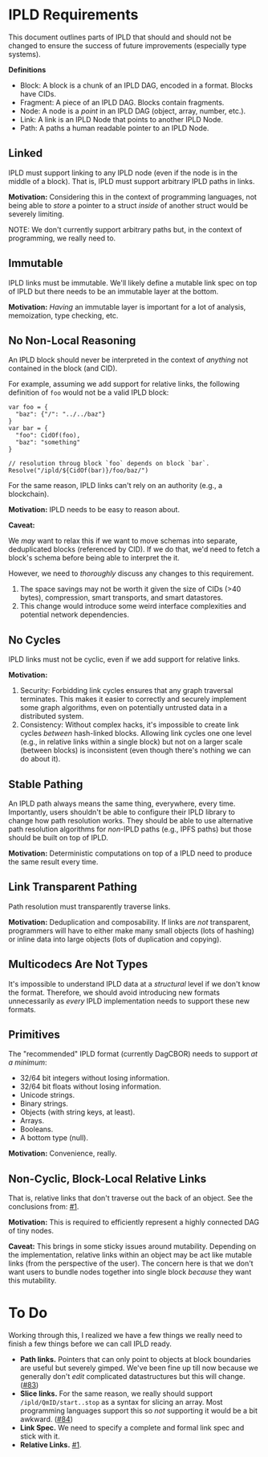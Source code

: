 # IPLD Requirements

This document outlines parts of IPLD that should and should not be changed to
ensure the success of future improvements (especially type systems).

**Definitions**

* Block: A block is a chunk of an IPLD DAG, encoded in a format. Blocks have CIDs.
* Fragment: A piece of an IPLD DAG. Blocks contain fragments.
* Node: A node is a *point* in an IPLD DAG (object, array, number, etc.).
* Link: A link is an IPLD Node that points to another IPLD Node.
* Path: A paths a human readable pointer to an IPLD Node.

## Linked

IPLD must support linking to any IPLD node (even if the node is in the middle of
a block). That is, IPLD must support arbitrary IPLD paths in links.

**Motivation:** Considering this in the context of programming languages, not
being able to *store* a pointer to a struct *inside* of another struct would be
severely limiting.

NOTE: We don't currently support arbitrary paths but, in the context of
programming, we really need to.

## Immutable

IPLD links must be immutable. We'll likely define a mutable link spec on top of
IPLD but there needs to be an immutable layer at the bottom.

**Motivation:** *Having* an immutable layer is important for a lot of analysis,
memoization, type checking, etc.

## No Non-Local Reasoning

An IPLD block should never be interpreted in the context of *anything* not
contained in the block (and CID).

For example, assuming we add support for relative links, the following
definition of `foo` would not be a valid IPLD block:

```
var foo = {
  "baz": {"/": "../../baz"}
}
var bar = {
  "foo": CidOf(foo),
  "baz": "something"
}

// resolution throug block `foo` depends on block `bar`.
Resolve("/ipld/${CidOf(bar)}/foo/baz/")
```

For the same reason, IPLD links can't rely on an authority (e.g., a blockchain).

**Motivation:** IPLD needs to be easy to reason about.

**Caveat:**

We *may* want to relax this if we want to move schemas into separate,
deduplicated blocks (referenced by CID). If we do that, we'd need to fetch a
block's schema before being able to interpret the it.

However, we need to *thoroughly* discuss any changes to this requirement.

1. The space savings may not be worth it given the size of CIDs (>40 bytes),
   compression, smart transports, and smart datastores.
2. This change would introduce some weird interface complexities and potential
   network dependencies.

## No Cycles

IPLD links must not be cyclic, even if we add support for relative links.

**Motivation:**

1. Security: Forbidding link cycles ensures that any graph traversal terminates.
   This makes it easier to correctly and securely implement some graph
   algorithms, even on potentially untrusted data in a distributed system.
2. Consistency: Without complex hacks, it's impossible to create link cycles
   *between* hash-linked blocks. Allowing link cycles one one level (e.g., in
   relative links within a single block) but not on a larger scale (between
   blocks) is inconsistent (even though there's nothing we can do about it).

## Stable Pathing

An IPLD path always means the same thing, everywhere, every time. Importantly,
users shouldn't be able to configure their IPLD library to change how path
resolution works. They should be able to use alternative path resolution
algorithms for *non*-IPLD paths (e.g., IPFS paths) but those should be built
on top of IPLD.

**Motivation:** Deterministic computations on top of a IPLD need to produce the
same result every time.

## Link Transparent Pathing

Path resolution must transparently traverse links.

**Motivation:** Deduplication and composability. If links are *not* transparent,
programmers will have to either make many small objects (lots of hashing) or
inline data into large objects (lots of duplication and copying).

## Multicodecs Are Not Types

It's impossible to understand IPLD data at a *structural* level if we don't know
the format. Therefore, we should avoid introducing new formats unnecessarily as
*every* IPLD implementation needs to support these new formats.

## Primitives

The "recommended" IPLD format (currently DagCBOR) needs to support *at a minimum*:

* 32/64 bit integers without losing information.
* 32/64 bit floats without losing information.
* Unicode strings.
* Binary strings.
* Objects (with string keys, at least).
* Arrays.
* Booleans.
* A bottom type (null).

**Motivation:** Convenience, really.

## Non-Cyclic, Block-Local Relative Links

That is, relative links that don't traverse out the back of an object. See the
conclusions from: [#1](https://github.com/ipld/specs/issues/1).

**Motivation:** This is required to efficiently represent a highly connected DAG
of tiny nodes.

**Caveat:** This brings in some sticky issues around mutability. Depending on
the implementation, relative links within an object may be act like mutable
links (from the perspective of the user). The concern here is that we don't want
users to bundle nodes together into single block *because* they want this
mutability.

# To Do

Working through this, I realized we have a few things we really need to finish a few things before we can
call IPLD ready.

* **Path links.** Pointers that can only point to objects at block boundaries
  are useful but severely gimped. We've been fine up till now because we
  generally don't *edit* complicated datastructures but this will change.
  ([#83](https://github.com/ipld/specs/issues/83))
* **Slice links.** For the same reason, we really should support
  `/ipld/QmID/start..stop` as a syntax for slicing an array. Most programming
  languages support this so *not* supporting it would be a bit awkward.
  ([#84](https://github.com/ipld/specs/issues/84))
* **Link Spec.** We need to specify a complete and formal link spec and stick
  with it. 
* **Relative Links.** [#1](https://github.com/ipld/specs/issues/1).
